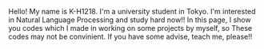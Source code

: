 Hello! My name is K-H1218.
I'm a university student in Tokyo.
I'm interested in Natural Language Processing and study hard now!!
In this page, I show you codes which I made in working on some projects by myself, so These codes may not be convinient.
If you have some advise, teach me, please!!
